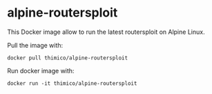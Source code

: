 # alpine-routersploit

This Docker image allow to run the latest routersploit on Alpine Linux.

Pull the image with:

```
docker pull thimico/alpine-routersploit
```

Run docker image with:
```
docker run -it thimico/alpine-routersploit
```

